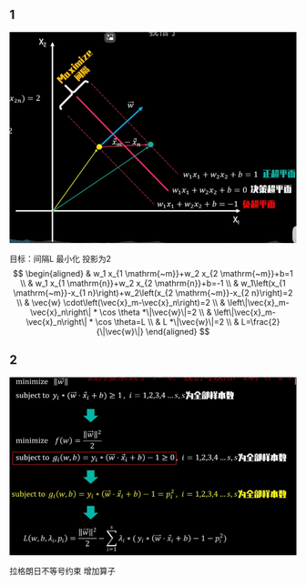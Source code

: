 ## 1

![image-20231012151752517](./assets/image-20231012151752517.png)

目标：间隔L 最小化 投影为2
$$
\begin{aligned}
& w_1 x_{1 \mathrm{~m}}+w_2 x_{2 \mathrm{~m}}+b=1 \\
& w_1 x_{1 \mathrm{n}}+w_2 x_{2 \mathrm{n}}+b=-1 \\
& w_1\left(x_{1 \mathrm{~m}}-x_{1 n}\right)+w_2\left(x_{2 \mathrm{~m}}-x_{2 n}\right)=2 \\
& \vec{w} \cdot\left(\vec{x}_m-\vec{x}_n\right)=2 \\
& \left\|\vec{x}_m-\vec{x}_n\right\| * \cos \theta *\|\vec{w}\|=2 \\
& \left\|\vec{x}_m-\vec{x}_n\right\| * \cos \theta=L \\
& L *\|\vec{w}\|=2 \\
& L=\frac{2}{\|\vec{w}\|}
\end{aligned}
$$

## 2

![image-20231012152507814](./assets/image-20231012152507814.png)

拉格朗日不等号约束  增加算子